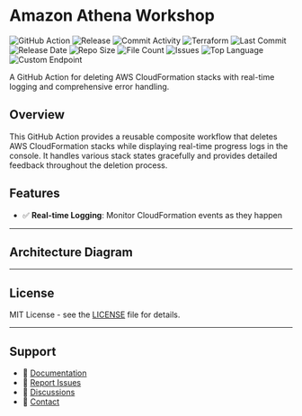 # Amazon Athena Workshop

![GitHub Action](https://img.shields.io/badge/GitHub-Action-blue?logo=github)&nbsp;![Release](https://github.com/subhamay-bhattacharyya/3802-athena-tf/actions/workflows/release.yaml/badge.svg)&nbsp;![Commit Activity](https://img.shields.io/github/commit-activity/t/subhamay-bhattacharyya/3802-athena-tf)&nbsp;![Terraform](https://img.shields.io/badge/AWS-Terraform-orange?logo=amazonaws)&nbsp;![Last Commit](https://img.shields.io/github/last-commit/subhamay-bhattacharyya/3802-athena-tf)&nbsp;![Release Date](https://img.shields.io/github/release-date/subhamay-bhattacharyya/3802-athena-tf)&nbsp;![Repo Size](https://img.shields.io/github/repo-size/subhamay-bhattacharyya/3802-athena-tf)&nbsp;![File Count](https://img.shields.io/github/directory-file-count/subhamay-bhattacharyya/3802-athena-tf)&nbsp;![Issues](https://img.shields.io/github/issues/subhamay-bhattacharyya/3802-athena-tf)&nbsp;![Top Language](https://img.shields.io/github/languages/top/subhamay-bhattacharyya/3802-athena-tf)&nbsp;![Custom Endpoint](https://img.shields.io/endpoint?url=https://gist.githubusercontent.com/bsubhamay/7fdc48e6ef92bd3b8d21e3703652efbd/raw/3802-athena-tf.json?)


A GitHub Action for deleting AWS CloudFormation stacks with real-time logging and comprehensive error handling.

## Overview

This GitHub Action provides a reusable composite workflow that deletes AWS CloudFormation stacks while displaying real-time progress logs in the console. It handles various stack states gracefully and provides detailed feedback throughout the deletion process.

## Features

- ✅ **Real-time Logging**: Monitor CloudFormation events as they happen

---

## Architecture Diagram


---

## License

MIT License - see the [LICENSE](LICENSE) file for details.

---

## Support

- 📖 [Documentation](https://github.com/subhamay-bhattacharyya/3802-athena-tf/wiki)
- 🐛 [Report Issues](https://github.com/subhamay-bhattacharyya/3802-athena-tf/issues)
- 💬 [Discussions](https://github.com/subhamay-bhattacharyya/3802-athena-tf/discussions)
- 📧 [Contact](mailto:support@subhamay.aws@gmail.com)